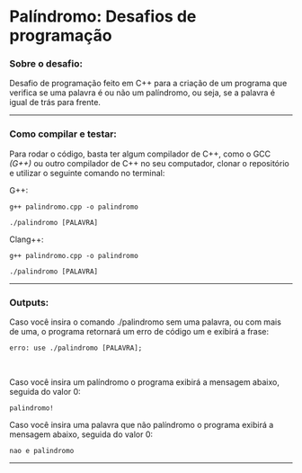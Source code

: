 # Palíndromo: Desafios de programação

### Sobre o desafio:

Desafio de programação feito em C++ para a criação de um programa que verifica se uma palavra é ou não um palíndromo, ou seja, se a palavra é igual de trás para frente.

---

### Como compilar e testar: 

Para rodar o código, basta ter algum compilador de C++, como o GCC *(G++)* ou outro compilador de C++ no seu computador, clonar o repositório e utilizar o seguinte comando no terminal:


G++:
```
g++ palindromo.cpp -o palindromo
```
```
./palindromo [PALAVRA]
```

Clang++:
```
g++ palindromo.cpp -o palindromo
```
```
./palindromo [PALAVRA]
```

---

### Outputs: 

Caso você insira o comando ./palindromo sem uma palavra, ou com mais de uma, o programa retornará um erro de código um e exibirá a frase:

``` 
erro: use ./palindromo [PALAVRA];
```

<br>

Caso você insira um palíndromo o programa exibirá a mensagem abaixo, seguida do valor 0:

``` 
palindromo!
```

Caso você insira uma palavra que não palíndromo o programa exibirá a mensagem abaixo, seguida do valor 0:
``` 
nao e palindromo
```

---